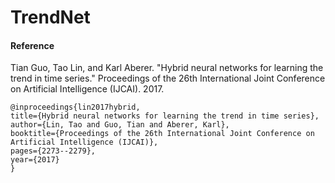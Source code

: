 # TrendNet

#### Reference

Tian Guo, Tao Lin, and Karl Aberer. "Hybrid neural networks for learning the trend in time series." Proceedings of the 26th International Joint Conference on Artificial Intelligence (IJCAI). 2017.

    @inproceedings{lin2017hybrid,
    title={Hybrid neural networks for learning the trend in time series},
    author={Lin, Tao and Guo, Tian and Aberer, Karl},
    booktitle={Proceedings of the 26th International Joint Conference on Artificial Intelligence (IJCAI)},
    pages={2273--2279},
    year={2017}
    }
